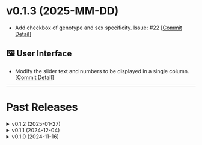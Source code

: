 <!-- TEMPLATE
# v0.0.0 (yyyy-mm-dd)
## 💥 Breaking
## 📝 Documentation
## 🚀 Performance
## 🌟 New Features
## 🐛 Bug Fixes
## 🔧 Maintenance
## ⛔️ Deprecated
## 🖼️ User Interface
+ commitMessage. Issue: #XX [[Commit Detail](https://github.com/akikuno/TSUMUGI/commit/xxxxx)]
-->

<!-- ############################################################# # -->

# v0.1.3 (2025-MM-DD)

- Add checkbox of genotype and sex specificity. Issue: #22 [[Commit Detail](https://github.com/akikuno/TSUMUGI/commit/b7eddb33ebfc88bbd9e303e8b12765633b3e056d)]

## 🖼️ User Interface

- Modify the slider text and numbers to be displayed in a single column. [[Commit Detail](https://github.com/akikuno/TSUMUGI/commit/f08ddd42691819dd28b821f4b9dc836c5184c066)]

<!-- ############################################################# # -->



-------------------------------------------------------------

# Past Releases

<!-- ============================================================= -->
<!-- <details>
<summary> v0.X.X (2025-MM-DD) </summary>

</details> -->
<!-- ============================================================= -->

<details>
<summary> v0.1.2 (2025-01-27) </summary>

## 🌟 New Features

+ Specify Homo, Hetero, or Hemi for each phenotype. Issue: #38 [[Commit Detail](https://github.com/akikuno/TSUMUGI/commit/b8cc572bc94da4796e53f8783fb4d1e862de3bf3)]

+ Indicate whether each phenotype is male- or female-specific. Issue: #22 [[Commit Detail](https://github.com/akikuno/TSUMUGI/commit/42187872c7b1feae2bc6b4b0495a316cb9fbae00)]

## 🖼️ User Interface

+ Setting up OGP Issue: #40 [[Commit Detail](https://github.com/akikuno/TSUMUGI/commit/2bf3c993642963ca39f3e8dd4a2d25ea1c7b3f32)]

## 🐛 Bug Fixes

+ The number of nodes was set to 200 (arbitrary) because too many nodes would make rendering impossible. Issue: #45 [[Commit Detail](https://github.com/akikuno/TSUMUGI/commit/0212b6077fda7940f24b9e771a99f5b075c2fb21)]. Many thanks to Dr. Hayate Suzuki (University of Tsukuba) for reporting this issue!


 ## 🔧 Maintenance

+ Compress JSON files with Gzip to reduce server usage. Issue: #24 [[Commit Detail](https://github.com/akikuno/TSUMUGI/commit/e1efc726b9beb5b4dc5dd2d6b785f1e9bf24c1ce)]

</details>


<details>
<summary>v0.1.1 (2024-12-04)</summary>

## 💥 Breaking

+ Use updated release of IMPC v22.0. Issue: #33 [[Commit Detail](https://github.com/akikuno/TSUMUGI/commit/1bbb56f05bcc47fef21b0e3004f3fb283f425373)]

## 🖼️ User Interface

+ Change the placeholder of TSUMUGI. Issue: #32 [[Commit Detail](https://github.com/akikuno/TSUMUGI/commit/5a1bc947321d5ccb781598fa2ec14731709536e8)]

+ Change "Similarity of accessory phenotypes" and "Severity of target phenotype" to "Phenotypes similarity" and "Phenotype severity". Issue: #35 [[Commit Detail](https://github.com/akikuno/TSUMUGI/commit/48ffcb470c2ab6d77b9b5074ef3cbbb2a1726abd)]

## 🔧 Maintenance

+ Decompose Cytoscape's Tooltip handler into functions for each element. [[Commit Detail](https://github.com/akikuno/TSUMUGI/commit/6482e5ba1cdc7861cb4b24663ea538588df651a7)]

+ Change the directory name from `web` to `TSUMUGI` Issue: #31 [[Commit Detail](https://github.com/akikuno/TSUMUGI/commit/64266cbf323ae78ff969fd5d4484691cfa8e0c63)]

</details>

<details>
<summary> v0.1.0 (2024-11-16) </summary>
+ Genes of interest can now be selected. Issue: #11
</details>

